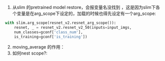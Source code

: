 1. 从slim 的pretrained model  restore，会报变量名没找到 ，这是因为slim下各个变量是在arg_scope下设定的，加载的时候也得先设定有一个arg_scope:
~~~python
with slim.arg_scope(resnet_v2.resnet_arg_scope()):
	resnet, _ = resnet_v2.resnet_v2_50(inputs=input_imgs,
	num_classes=gconf['class_num'],
	is_training=gconf['is_training'])
~~~

2. moving_average 的作用：
3. 如何nest scope?:   